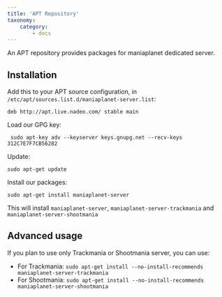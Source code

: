 ```yaml
---
title: 'APT Repository'
taxonomy:
    category:
        - docs
---
```


An APT repository provides packages for maniaplanet dedicated server.

## Installation

Add this to your APT source configuration, in `/etc/apt/sources.list.d/maniaplanet-server.list`:

    deb http://apt.live.nadeo.com/ stable main

Load our GPG key:

	 sudo apt-key adv --keyserver keys.gnupg.net --recv-keys 312C7E7F7CB56282
     
Update:

	sudo apt-get update
    
Install our packages:

	sudo apt-get install maniaplanet-server
    
This will install `maniaplanet-server`, `maniaplanet-server-trackmania` and `maniaplanet-server-shootmania`

## Advanced usage

If you plan to use only Trackmania or Shootmania server, you can use:

* For Trackmania: `sudo apt-get install --no-install-recommends maniaplanet-server-trackmania`
* For Shootmania: `sudo apt-get install --no-install-recommends maniaplanet-server-shootmania`
